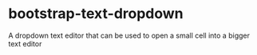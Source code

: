 bootstrap-text-dropdown
=======================

A dropdown text editor that can be used to open a small cell into a bigger text editor
